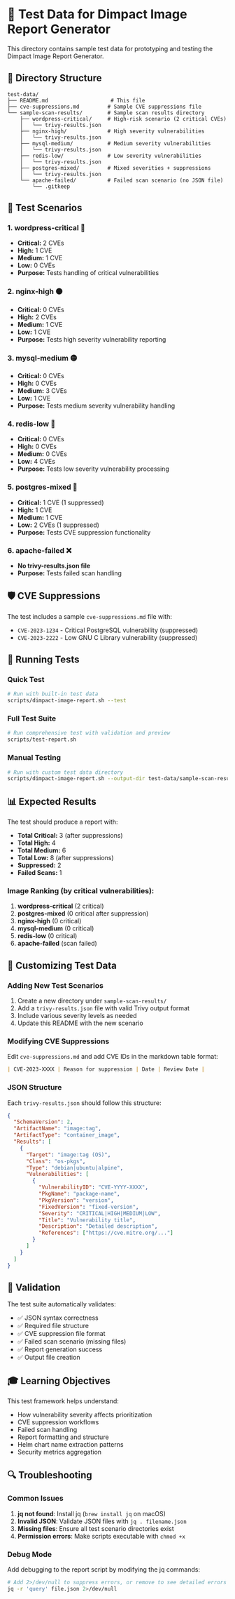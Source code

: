 # 🧪 Test Data for Dimpact Image Report Generator

This directory contains sample test data for prototyping and testing the Dimpact Image Report Generator.

## 📁 Directory Structure

```
test-data/
├── README.md                    # This file
├── cve-suppressions.md         # Sample CVE suppressions file
└── sample-scan-results/        # Sample scan results directory
    ├── wordpress-critical/     # High-risk scenario (2 critical CVEs)
    │   └── trivy-results.json
    ├── nginx-high/             # High severity vulnerabilities
    │   └── trivy-results.json
    ├── mysql-medium/           # Medium severity vulnerabilities
    │   └── trivy-results.json
    ├── redis-low/              # Low severity vulnerabilities
    │   └── trivy-results.json
    ├── postgres-mixed/         # Mixed severities + suppressions
    │   └── trivy-results.json
    └── apache-failed/          # Failed scan scenario (no JSON file)
        └── .gitkeep
```

## 🎯 Test Scenarios

### 1. **wordpress-critical** 🔴
- **Critical:** 2 CVEs
- **High:** 1 CVE  
- **Medium:** 1 CVE
- **Low:** 0 CVEs
- **Purpose:** Tests handling of critical vulnerabilities

### 2. **nginx-high** 🟠
- **Critical:** 0 CVEs
- **High:** 2 CVEs
- **Medium:** 1 CVE
- **Low:** 1 CVE
- **Purpose:** Tests high severity vulnerability reporting

### 3. **mysql-medium** 🟡
- **Critical:** 0 CVEs
- **High:** 0 CVEs
- **Medium:** 3 CVEs
- **Low:** 1 CVE
- **Purpose:** Tests medium severity vulnerability handling

### 4. **redis-low** 🔵
- **Critical:** 0 CVEs
- **High:** 0 CVEs
- **Medium:** 0 CVEs
- **Low:** 4 CVEs
- **Purpose:** Tests low severity vulnerability processing

### 5. **postgres-mixed** 🌈
- **Critical:** 1 CVE (1 suppressed)
- **High:** 1 CVE
- **Medium:** 1 CVE
- **Low:** 2 CVEs (1 suppressed)
- **Purpose:** Tests CVE suppression functionality

### 6. **apache-failed** ❌
- **No trivy-results.json file**
- **Purpose:** Tests failed scan handling

## 🛡️ CVE Suppressions

The test includes a sample `cve-suppressions.md` file with:
- `CVE-2023-1234` - Critical PostgreSQL vulnerability (suppressed)
- `CVE-2023-2222` - Low GNU C Library vulnerability (suppressed)

## 🚀 Running Tests

### Quick Test
```bash
# Run with built-in test data
scripts/dimpact-image-report.sh --test
```

### Full Test Suite
```bash
# Run comprehensive test with validation and preview
scripts/test-report.sh
```

### Manual Testing
```bash
# Run with custom test data directory
scripts/dimpact-image-report.sh --output-dir test-data/sample-scan-results --cve-suppressions test-data/cve-suppressions.md
```

## 📊 Expected Results

The test should produce a report with:
- **Total Critical:** 3 (after suppressions)
- **Total High:** 4
- **Total Medium:** 6  
- **Total Low:** 8 (after suppressions)
- **Suppressed:** 2
- **Failed Scans:** 1

### Image Ranking (by critical vulnerabilities):
1. **wordpress-critical** (2 critical)
2. **postgres-mixed** (0 critical after suppression)
3. **nginx-high** (0 critical)
4. **mysql-medium** (0 critical)
5. **redis-low** (0 critical)
6. **apache-failed** (scan failed)

## 🔧 Customizing Test Data

### Adding New Test Scenarios

1. Create a new directory under `sample-scan-results/`
2. Add a `trivy-results.json` file with valid Trivy output format
3. Include various severity levels as needed
4. Update this README with the new scenario

### Modifying CVE Suppressions

Edit `cve-suppressions.md` and add CVE IDs in the markdown table format:

```markdown
| CVE-2023-XXXX | Reason for suppression | Date | Review Date |
```

### JSON Structure

Each `trivy-results.json` should follow this structure:

```json
{
  "SchemaVersion": 2,
  "ArtifactName": "image:tag",
  "ArtifactType": "container_image",
  "Results": [
    {
      "Target": "image:tag (OS)",
      "Class": "os-pkgs",
      "Type": "debian|ubuntu|alpine",
      "Vulnerabilities": [
        {
          "VulnerabilityID": "CVE-YYYY-XXXX",
          "PkgName": "package-name",
          "PkgVersion": "version",
          "FixedVersion": "fixed-version",
          "Severity": "CRITICAL|HIGH|MEDIUM|LOW",
          "Title": "Vulnerability title",
          "Description": "Detailed description",
          "References": ["https://cve.mitre.org/..."]
        }
      ]
    }
  ]
}
```

## 📝 Validation

The test suite automatically validates:
- ✅ JSON syntax correctness
- ✅ Required file structure
- ✅ CVE suppression file format
- ✅ Failed scan scenario (missing files)
- ✅ Report generation success
- ✅ Output file creation

## 🎓 Learning Objectives

This test framework helps understand:
- How vulnerability severity affects prioritization
- CVE suppression workflows
- Failed scan handling
- Report formatting and structure
- Helm chart name extraction patterns
- Security metrics aggregation

## 🔍 Troubleshooting

### Common Issues

1. **jq not found**: Install jq (`brew install jq` on macOS)
2. **Invalid JSON**: Validate JSON files with `jq . filename.json`
3. **Missing files**: Ensure all test scenario directories exist
4. **Permission errors**: Make scripts executable with `chmod +x`

### Debug Mode

Add debugging to the report script by modifying the jq commands:
```bash
# Add 2>/dev/null to suppress errors, or remove to see detailed errors
jq -r 'query' file.json 2>/dev/null
``` 
